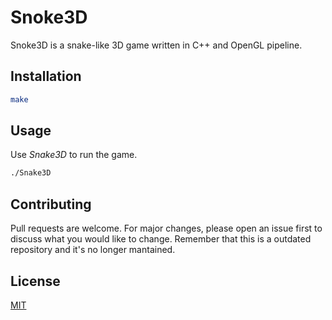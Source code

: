 # Snoke3D

Snoke3D is a snake-like 3D game written in C++ and OpenGL pipeline.

## Installation

```bash
make
```

## Usage

Use *Snake3D* to run the game.
```bash
./Snake3D
```

## Contributing
Pull requests are welcome. For major changes, please open an issue first to discuss what you would like to change.
Remember that this is a outdated repository and it's no longer mantained.

## License
[MIT](https://choosealicense.com/licenses/mit/)